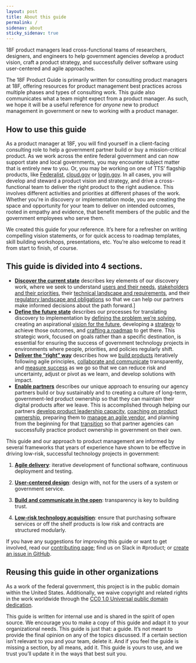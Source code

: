 ```yaml
---
layout: post
title: About this guide
permalink: /
sidenav: about
sticky_sidenav: true
---
```


18F product managers lead cross-functional teams of researchers, designers, and engineers to help government agencies develop a product vision, craft a product strategy, and successfully deliver software using user-centered and agile approaches.

The 18F Product Guide is primarily written for consulting product managers at 18F, offering resources for product management best practices across multiple phases and types of consulting work. This guide also communicates what a team might expect from a product manager. As such, we hope it will be a useful reference for <em>anyone</em> new to product management in government or new to working with a product manager.

## How to use this guide

As a product manager at 18F, you will find yourself in a client-facing consulting role to help a government partner build or buy a mission-critical product. As we work across the entire federal government and can now support state and local governments, you may encounter subject matter that is entirely new to you. Or, you may be working on one of TTS’ flagship products, like [Federalist](https://federalist.18f.gov/), [cloud.gov](https://cloud.gov/) or [login.gov](https://login.gov/). In all cases, you will develop and steward a product vision and strategy, and drive a cross-functional team to deliver the right product to the right audience. This involves different activities and priorities at different phases of the work. Whether you're in discovery or implementation mode, you are creating the space and opportunity for your team to deliver on intended outcomes, rooted in empathy and evidence, that benefit members of the public and the government employees who serve them.

We created this guide for your reference. It’s here for a refresher on writing compelling vision statements, or for quick access to roadmap templates, skill building workshops, presentations, etc. You’re also welcome to read it from start to finish, of course.

## This guide is divided into 4 sections.

- [**Discover the current state**]({{site.baseurl}}/discover) describes key elements of our discovery work, where we seek to understand [users and their needs]({{site.baseurl}}/discover/users), [stakeholders and their priorities]({{site.baseurl}}/discover/stakeholders), their [technical landscape and requirements]({{site.baseurl}}/discover/technical), and their [regulatory landscape and obligations]({{site.baseurl}}/discover/compliance) so that we can help our partners make informed decisions about the path forward.]
- [**Define the future state**]({{site.baseurl}}/define) describes our processes for translating discovery to implementation by [defining the problem we’re solving]({{site.baseurl}}/define/problem), creating an aspirational [vision for the future]({{site.baseurl}}/define/vision), developing a [strategy]({{site.baseurl}}/define/strategy) to achieve those outcomes, and [crafting a roadmap]({{site.baseurl}}/define/roadmap) to get there. This strategic work, focused on goals rather than a specific destination, is essential for ensuring the success of government technology projects in environments where people, priorities, and policies regularly shift.
- [**Deliver the “right” way**]({{site.baseurl}}/deliver) describes how we [build products]({{site.baseurl}}/deliver/build) iteratively following agile principles, [collaborate and communicate]({{site.baseurl}}/deliver/collaborate) transparently, and [measure success]({{site.baseurl}}/deliver/measure) as we go so that we can reduce risk and uncertainty, adjust or pivot as we learn, and develop solutions with impact.
- [**Enable partners**]({{site.baseurl}}/partners) describes our unique approach to ensuring our agency partners build or buy sustainably and to creating a culture of long-term, government-led product ownership so that they can maintain their digital products after we leave. This is accomplished through helping our partners [develop product leadership capacity]({{site.baseurl}}/partners/capacity), [coaching on product ownership]({{site.baseurl}}/partners/coach), preparing them to [manage an agile vendor]({{site.baseurl}}/partners/vendor), and planning from the beginning for that [transition]({{site.baseurl}}/partners/transition) so that partner agencies can successfully practice product ownership in government on their own.

This guide and our approach to product management are informed by several frameworks that years of experience have shown to be effective in driving low-risk, successful technology projects in government:

1. **[Agile delivery](https://derisking-guide.18f.gov/federal-field-guide/basic-principles/#agile-software-development)**: iterative development of functional software, continuous deployment and testing.

2. **[User-centered design](https://derisking-guide.18f.gov/federal-field-guide/basic-principles/#user-centered-design)**: design with, not for the users of a system or government service.

3. **[Build and communicate in the open](https://18f.gsa.gov/2016/03/07/the-need-for-transparency-in-government/)**: transparency is key to building trust.

4. **[Low-risk technology acquisition](https://derisking-guide.18f.gov/federal-field-guide/basic-principles/#modular-contracting)**: ensure that purchasing software services or off the shelf products is low risk and contracts are structured modularly.

If you have any suggestions for improving this guide or want to get involved, read our [contributing page](https://github.com/18F/product-guide/blob/18f-pages/CONTRIBUTING.md); find us on Slack in #product; or [create an issue in GitHub](https://github.com/18F/product-guide/issues).

## Reusing this guide in other organizations

As a work of the federal government, this project is in the public domain within the United States. Additionally, we waive copyright and related rights in the work worldwide through the [CC0 1.0 Universal public domain dedication](https://creativecommons.org/publicdomain/zero/1.0/legalcode).

This guide is written for internal use and is shared in the spirit of open source. We encourage you to make a copy of this guide and adapt it to your organizational needs. This guide is just that: a guide. It’s not meant to provide the final opinion on any of the topics discussed. If a certain section isn’t relevant to you and your team, delete it. And if you feel the guide is missing a section, by all means, add it. This guide is yours to use, and we trust you’ll update it in the ways that best suit you.
